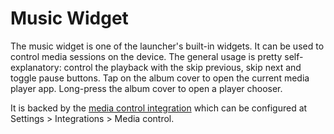 # Music Widget

The music widget is one of the launcher's built-in widgets. It can be used to control media sessions
on the device. The general usage is pretty self-explanatory: control the playback with the skip
previous, skip next and toggle pause buttons. Tap on the album cover to open the current media
player app. Long-press the album cover to open a player chooser.

It is backed by the [media control integration](/docs/user-guide/integrations/mediacontrol) which
can be configured at Settings > Integrations > Media control.